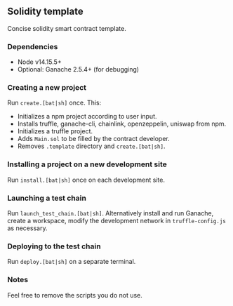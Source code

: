 ## Solidity template
Concise solidity smart contract template. 

### Dependencies
- Node v14.15.5+
- Optional: Ganache 2.5.4+ (for debugging)

### Creating a new project
Run `create.[bat|sh]` once. This:
- Initializes a npm project according to user input.
- Installs truffle, ganache-cli, chainlink, openzeppelin, uniswap from npm.
- Initializes a truffle project.
- Adds `Main.sol` to be filled by the contract developer.
- Removes `.template` directory and `create.[bat|sh]`.

### Installing a project on a new development site
Run `install.[bat|sh]` once on each development site.

### Launching a test chain
Run `launch_test_chain.[bat|sh]`. Alternatively install and run Ganache, create a workspace, modify the development network in `truffle-config.js` as necessary.

### Deploying to the test chain
Run `deploy.[bat|sh]` on a separate terminal.

### Notes
Feel free to remove the scripts you do not use.